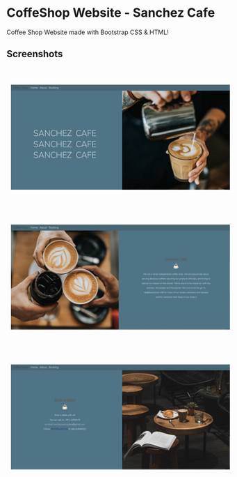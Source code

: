 # CoffeShop Website - Sanchez Cafe
Coffee Shop Website made with Bootstrap CSS &amp; HTML!

## Screenshots

<img src="imgs/Screenshot_Home.jpg" align="center" width="600" hspace="10" vspace="40">
<br>
<img src="imgs/Screenshot_About.jpg" align="center" width="600" hspace="10" vspace="40">
<br>
<img src="imgs/Screenshot_BookATable.jpg" align="center" width="600" hspace="10" vspace="40">
